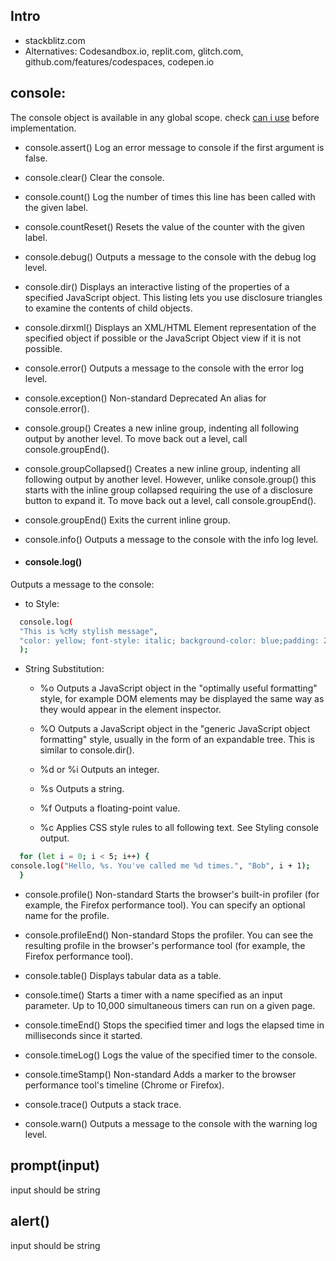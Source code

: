 ## Intro

- stackblitz.com
- Alternatives: Codesandbox.io, replit.com, glitch.com, github.com/features/codespaces, codepen.io

## console:

The console object is available in any global scope.
check [can i use](https://caniuse.com/?search=console) before implementation.


- console.assert()
Log an error message to console if the first argument is false.

- console.clear()
Clear the console.

- console.count()
Log the number of times this line has been called with the given label.

- console.countReset()
Resets the value of the counter with the given label.

- console.debug()
Outputs a message to the console with the debug log level.

- console.dir()
Displays an interactive listing of the properties of a specified JavaScript object. This listing lets you use disclosure triangles to examine the contents of child objects.

- console.dirxml()
Displays an XML/HTML Element representation of the specified object if possible or the JavaScript Object view if it is not possible.

- console.error()
Outputs a message to the console with the error log level.

- console.exception() Non-standard Deprecated
An alias for console.error().

- console.group()
Creates a new inline group, indenting all following output by another level. To move back out a level, call console.groupEnd().

- console.groupCollapsed()
Creates a new inline group, indenting all following output by another level. However, unlike console.group() this starts with the inline group collapsed requiring the use of a disclosure button to expand it. To move back out a level, call console.groupEnd().

- console.groupEnd()
Exits the current inline group.

- console.info()
Outputs a message to the console with the info log level.

- #### console.log()
Outputs a message to the console:
  - to Style:
  ```bash
    console.log(
    "This is %cMy stylish message",
    "color: yellow; font-style: italic; background-color: blue;padding: 2px",
    );

  ```
  - String Substitution:
     - %o
    Outputs a JavaScript object in the "optimally useful formatting" style, for example DOM elements may be displayed the same way as they would appear in the element inspector.

    - %O
    Outputs a JavaScript object in the "generic JavaScript object formatting" style, usually in the form of an expandable tree. This is similar to console.dir().

    - %d or %i
    Outputs an integer.

    - %s
    Outputs a string.

    - %f
    Outputs a floating-point value.

    - %c
    Applies CSS style rules to all following text. See Styling console output.

  ```bash
    for (let i = 0; i < 5; i++) {
  console.log("Hello, %s. You've called me %d times.", "Bob", i + 1);
    }
  ```

- console.profile() Non-standard
Starts the browser's built-in profiler (for example, the Firefox performance tool). You can specify an optional name for the profile.

- console.profileEnd() Non-standard
Stops the profiler. You can see the resulting profile in the browser's performance tool (for example, the Firefox performance tool).

- console.table()
Displays tabular data as a table.

- console.time()
Starts a timer with a name specified as an input parameter. Up to 10,000 simultaneous timers can run on a given page.

- console.timeEnd()
Stops the specified timer and logs the elapsed time in milliseconds since it started.

- console.timeLog()
Logs the value of the specified timer to the console.

- console.timeStamp() Non-standard
Adds a marker to the browser performance tool's timeline (Chrome or Firefox).

- console.trace()
Outputs a stack trace.

- console.warn()
Outputs a message to the console with the warning log level.


## prompt(input)

input should be string

## alert()

input should be string

